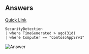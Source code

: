 ## Answers

[Quick Link](https://portal.loganalytics.io/Demo?q=H4sIAAAAAAAAAwtOTS4tyiypdEktSU0uyczP4%2BWqUSjPSC1KVQjJzE11T81LLUosSU1RsFNITM%2FXMDZM0VRAKHHOzy0oLUktUrC1VVByzs8ryS%2FOdywoCC4qM1TiAgDxEaTSWwAAAA%3D%3D)
~~~~
SecurityDetection
| where TimeGenerated > ago(31d) 
| where Computer == "ContosoAppSrv1"
~~~~
![Answer](https://github.com/chboeh/MsftEntropy/blob/master/Training/Pictures/KQLInvestigation_6.png)